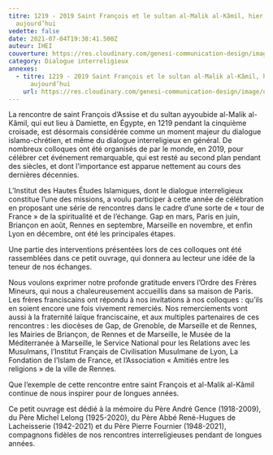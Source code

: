 ```yaml
---
titre: 1219 - 2019 Saint François et le sultan al-Malik al-Kâmil, hier et
  aujourd’hui
vedette: false
date: 2021-07-04T19:38:41.500Z
auteur: IHEI
couverture: https://res.cloudinary.com/genesi-communication-design/image/upload/v1625428390/IHEI_St-Franc%CC%A7ois-et-le-Sultan-1_qpeow6.jpg
category: Dialogue interreligieux
annexes:
  - titre: 1219 - 2019 Saint François et le sultan al-Malik al-Kâmil, hier et
      aujourd’hui
    url: https://res.cloudinary.com/genesi-communication-design/image/upload/v1625428052/IHEI_St_Franc%CC%A7ois_et_le_Sultan_bfmmze.pdf
---
```

[](https://res.cloudinary.com/genesi-communication-design/image/upload/v1625428052/IHEI_St_Franc%CC%A7ois_et_le_Sultan_bfmmze.pdf)La rencontre de saint François d’Assise et du sultan ayyoubide al-Malik al-Kâmil, qui eut lieu à Damiette, en Égypte, en 1219 pendant la cinquième croisade, est désormais considérée comme un moment majeur du dialogue islamo-chrétien, et même du dialogue interreligieux en général. De nombreux colloques ont été organisés de par le monde, en 2019, pour célébrer cet événement remarquable, qui est resté au second plan pendant des siècles, et dont l’importance est apparue nettement au cours des dernières décennies.

L’Institut des Hautes Études Islamiques, dont le dialogue interreligieux constitue l’une des missions, a voulu participer à cette année de célébration en proposant une série de rencontres dans le cadre d’une sorte de «&nbsp;tour de France&nbsp;» de la spiritualité et de l’échange. Gap en mars, Paris en juin, Briançon en août, Rennes en septembre, Marseille en novembre, et enfin Lyon en décembre, ont été les principales étapes.

Une partie des interventions présentées lors de ces colloques ont été rassemblées dans ce petit ouvrage, qui donnera au lecteur une idée de la teneur de nos échanges.

Nous voulons exprimer notre profonde gratitude envers l’Ordre des Frères Mineurs, qui nous a chaleureusement accueillis dans sa maison de Paris. Les frères franciscains ont répondu à nos invitations à nos colloques&nbsp;: qu’ils en soient encore une fois vivement remerciés. Nos remerciements vont aussi à la fraternité laïque franciscaine, et aux multiples partenaires de ces rencontres&nbsp;: les diocèses de Gap, de Grenoble, de Marseille et de Rennes, les Mairies de Briançon, de Rennes et de Marseille, le Musée de la Méditerranée à Marseille, le Service National pour les Relations avec les Musulmans, l’Institut Français de Civilisation Musulmane de Lyon, La Fondation de l’Islam de France, et l’Association «&nbsp;Amitiés entre les religions&nbsp;» de la ville de Rennes.

Que l’exemple de cette rencontre entre saint François et al-Malik al-Kâmil continue de nous inspirer pour de longues années.

Ce petit ouvrage est dédié à la mémoire du Père André Gence (1918-2009), du Père Michel Lelong (1925-2020), du Père Abbé René-Hugues de Lacheisserie (1942-2021) et du Père Pierre Fournier (1948-2021), compagnons fidèles de nos rencontres interreligieuses pendant de longues années.